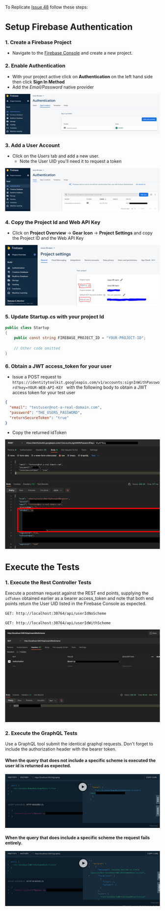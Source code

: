 To Replicate [Issue 48](https://github.com/graphql-aspnet/graphql-aspnet/issues/48) follow these steps:

# Setup Firebase Authentication

### **1. Create a Firebase Project**
- Navigate to the [Firebase Console](https://console.firebase.google.com/) and create a new project.
### **2. Enable Authentication**

 - With your project active click on **Authentication** on the left hand side then click **Sign In Method**
 - Add the *Email/Password* native provider

![Enable EmailPassword Provider](images/1.PNG)

### **3. Add a User Account**

 -  Click on the *Users* tab and add a new user. 
    - Note the User UID you'll need it to request a token
  
![Add a New User](images/2.PNG)

###  **4. Copy the Project Id and Web API Key**
- Click on **Project Overview** -> **Gear Icon** -> **Project Settings** and copy the Project ID and the Web API Key
  
![Copy Project Details](images/3.PNG)

### **5. Update Startup.cs with your project Id**
```csharp
public class Startup
{
    public const string FIREBASE_PROJECT_ID = "YOUR-PROJECT-ID";

    // Other code omitted
}
```
### **6. Obtain a JWT access_token for your user**
 - Issue a POST request to `https://identitytoolkit.googleapis.com/v1/accounts:signInWithPassword?key=YOUR-WEB-API-KEY ` with the following body to obtain a JWT access token for your test user

```json
{
  "email": "testuser@not-a-real-domain.com",
  "password": "THE_USERS_PASSWORD",
  "returnSecureToken": "true"
}
```

- Copy the returned idToken
 
![Issued Id Token](images/4.png)

# Execute the Tests
### **1. Execute the Rest Controller Tests**
Execute a postman request against the REST end points, supplying the `idToken` obtained earlier as a bearer access_token and note that both end points return the User UID listed in the Firebase Console as expected. 

`GET: http://localhost:30764/api/userIdNoScheme`

`GET: http://localhost:30764/api/userIdWithScheme`


![REST Queries Work](images/5.png)

### **2. Execute the GraphQL Tests**
Use a GraphQL tool submit the identical graphql requests. Don't forget to include the authorization header with the bearer token.

#### When the query that **does not include** a specific scheme is executed the user id is returned as expected.

![GraphQL Authorization No Scheme](images/6.png)

#### When the query that **does include** a specific scheme the request fails entirely.

![GraphQL Authorization No Scheme](images/7.png)
